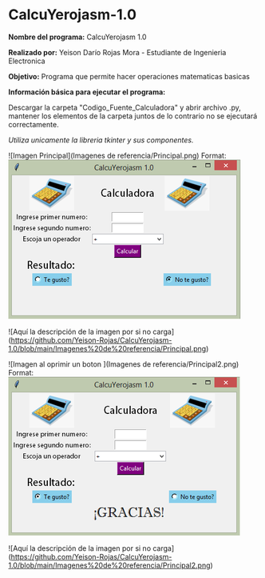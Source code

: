 # CalcuYerojasm-1.0
**Nombre del programa:** CalcuYerojasm 1.0

**Realizado por:**
Yeison Darío Rojas Mora - 
Estudiante de Ingenieria Electronica

**Objetivo:** Programa que permite hacer operaciones matematicas basicas

**Información básica para ejecutar el programa:**

Descargar la carpeta "Codigo_Fuente_Calculadora" y abrir archivo .py, mantener los elementos de la carpeta juntos de lo contrario no se ejecutará correctamente.

*Utiliza unicamente la libreria tkinter y sus componentes.*

![Imagen Principal](Imagenes de referencia/Principal.png)
Format: ![Alt Text](https://github.com/Yeison-Rojas/CalcuYerojasm-1.0/blob/main/Imagenes%20de%20referencia/Principal.png?raw=true)

![Aquí la descripción de la imagen por si no carga]
(https://github.com/Yeison-Rojas/CalcuYerojasm-1.0/blob/main/Imagenes%20de%20referencia/Principal.png)


![Imagen al oprimir un boton ](Imagenes de referencia/Principal2.png)
Format: ![Alt Text](https://github.com/Yeison-Rojas/CalcuYerojasm-1.0/blob/main/Imagenes%20de%20referencia/Principal2.png?raw=true)

![Aquí la descripción de la imagen por si no carga]
(https://github.com/Yeison-Rojas/CalcuYerojasm-1.0/blob/main/Imagenes%20de%20referencia/Principal2.png)
